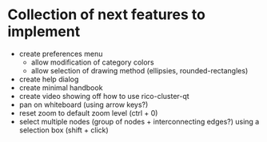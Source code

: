 # Collection of next features to implement

* create preferences menu
	* allow modification of category colors
	* allow selection of drawing method (ellipsies, rounded-rectangles)
* create help dialog
* create minimal handbook
* create video showing off how to use rico-cluster-qt
* pan on whiteboard (using arrow keys?)
* reset zoom to default zoom level (ctrl + 0)
* select multiple nodes (group of nodes + interconnecting edges?) using a selection box (shift + click)
